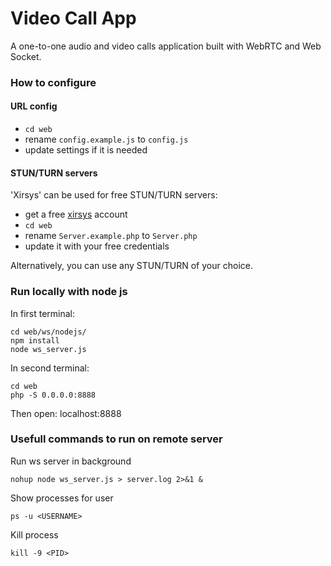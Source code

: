 # Video Call App
A one-to-one audio and video calls application built with WebRTC and Web Socket.

### How to configure

#### URL config
- `cd web`
- rename `config.example.js` to `config.js`
- update settings if it is needed

#### STUN/TURN servers
'Xirsys' can be used for free STUN/TURN servers:
- get a free [xirsys](https://xirsys.com/) account
- `cd web`
- rename `Server.example.php` to `Server.php`
- update it with your free credentials

Alternatively, you can use any STUN/TURN of your choice.

### Run locally with node js
In first terminal:
```
cd web/ws/nodejs/
npm install
node ws_server.js
```
In second terminal:
```
cd web
php -S 0.0.0.0:8888
```
Then open: localhost:8888

### Usefull commands to run on remote server
Run ws server in background
```
nohup node ws_server.js > server.log 2>&1 &
```
Show processes for user
```
ps -u <USERNAME>
```
Kill process
```
kill -9 <PID>
```

